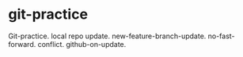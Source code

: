 # git-practice
Git-practice.
local repo update.
new-feature-branch-update.
no-fast-forward.
conflict.
github-on-update.
